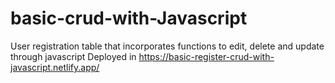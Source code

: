 # basic-crud-with-Javascript
User registration table that incorporates functions to edit, delete and update through javascript
Deployed in https://basic-register-crud-with-javascript.netlify.app/
